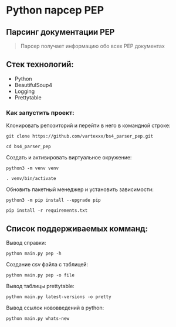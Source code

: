 # Python парсер PEP

## Парсинг документации PEP
> Парсер получает информацию обо всех PEP документах

## Стек технологий:
- Python
- BeautifulSoup4
- Logging
- Prettytable

### Как запустить проект:
Клонировать репозиторий и перейти в него в командной строке:
```
git clone https://github.com/vartexxx/bs4_parser_pep.git
```

```
cd bs4_parser_pep
```

Cоздать и активировать виртуальное окружение:
```
python3 -m venv venv
```

```
. venv/bin/activate
```

Обновить пакетный менеджер и установить зависимости:
```
python3 -m pip install --upgrade pip
```

```
pip install -r requirements.txt
```

## Список поддерживаемых комманд:
Вывод справки:
```
python main.py pep -h
```

Создание csv файла с таблицей:
```
python main.py pep -o file
```

Вывод таблицы prettytable:
```
python main.py latest-versions -o pretty 
```

Вывод ссылок нововведений в python:
```
python main.py whats-new
```
